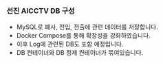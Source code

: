 ### 선진 AICCTV DB 구성

- MySQL로 폐사, 전입, 전출에 관련 데이터를 저장합니다.
- Docker Compose를 통해 확장성을 강화하였습니다.
- 이후 Log에 관련된 DB도 포함 예정입니다.
- DB 컨테이너와 DB 정제 컨테이너가 묶여있습니다.


